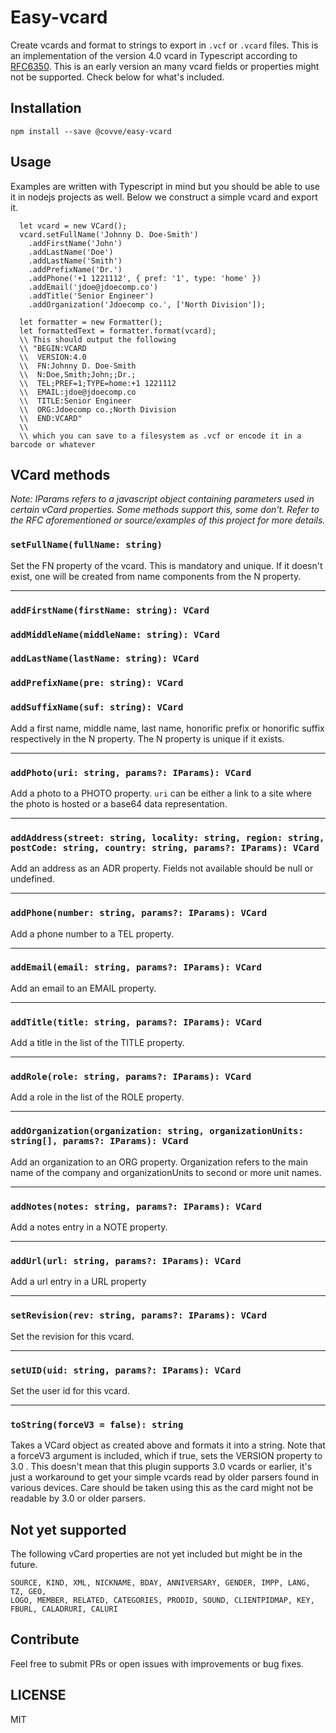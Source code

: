 # Easy-vcard

Create vcards and format to strings to export in `.vcf` or `.vcard` files. This is an implementation of the version 4.0 vcard in Typescript according to [RFC6350](https://tools.ietf.org/html/rfc6350). This is an early version an many vcard fields or properties might not be supported. Check below for what's included.

## Installation

`npm install --save @covve/easy-vcard`

## Usage

Examples are written with Typescript in mind but you should be able to use it in nodejs projects as well. Below we construct a simple vcard and export it.

```
  let vcard = new VCard();
  vcard.setFullName('Johnny D. Doe-Smith')
    .addFirstName('John')
    .addLastName('Doe')
    .addLastName('Smith')
    .addPrefixName('Dr.')
    .addPhone('+1 1221112', { pref: '1', type: 'home' })
    .addEmail('jdoe@jdoecomp.co')
    .addTitle('Senior Engineer')
    .addOrganization('Jdoecomp co.', ['North Division']);

  let formatter = new Formatter();
  let formattedText = formatter.format(vcard);
  \\ This should output the following
  \\ "BEGIN:VCARD
  \\  VERSION:4.0
  \\  FN:Johnny D. Doe-Smith
  \\  N:Doe,Smith;John;;Dr.;
  \\  TEL;PREF=1;TYPE=home:+1 1221112
  \\  EMAIL:jdoe@jdoecomp.co
  \\  TITLE:Senior Engineer
  \\  ORG:Jdoecomp co.;North Division
  \\  END:VCARD"
  \\
  \\ which you can save to a filesystem as .vcf or encode it in a barcode or whatever

```

## VCard methods

_Note: IParams refers to a javascript object containing parameters used in certain vCard properties. Some methods support this, some don't. Refer to the RFC aforementioned or source/examples of this project for more details._


### `setFullName(fullName: string)`
Set the FN property of the vcard. This is mandatory and unique. If it doesn't exist, one will be created from name components from the N property.

---------------------------------------------------------------------------------------------------------------------------------------------------
### `addFirstName(firstName: string): VCard`
### `addMiddleName(middleName: string): VCard`
### `addLastName(lastName: string): VCard`
### `addPrefixName(pre: string): VCard`
### `addSuffixName(suf: string): VCard`
Add a first name, middle name, last name, honorific prefix or honorific suffix respectively in the N property. The N property is unique if it exists.

---------------------------------------------------------------------------------------------------------------------------------------------------
### `addPhoto(uri: string, params?: IParams): VCard`
Add a photo to a PHOTO property. `uri` can be either a link to a site where the photo is hosted or a base64 data representation.

---------------------------------------------------------------------------------------------------------------------------------------------------

### `addAddress(street: string, locality: string, region: string, postCode: string, country: string, params?: IParams): VCard`
Add an address as an ADR property. Fields not available should be null or undefined.

---------------------------------------------------------------------------------------------------------------------------------------------------

### `addPhone(number: string, params?: IParams): VCard`
Add a phone number to a TEL property.

---------------------------------------------------------------------------------------------------------------------------------------------------

### `addEmail(email: string, params?: IParams): VCard`
Add an email to an EMAIL property.

---------------------------------------------------------------------------------------------------------------------------------------------------

### `addTitle(title: string, params?: IParams): VCard`
Add a title in the list of the TITLE property.

---------------------------------------------------------------------------------------------------------------------------------------------------

### `addRole(role: string, params?: IParams): VCard`
Add a role in the list of the ROLE property.

---------------------------------------------------------------------------------------------------------------------------------------------------

### `addOrganization(organization: string, organizationUnits: string[], params?: IParams): VCard`
Add an organization to an ORG property. Organization refers to the main name of the company and organizationUnits to second or more unit names.

---------------------------------------------------------------------------------------------------------------------------------------------------

### `addNotes(notes: string, params?: IParams): VCard`
Add a notes entry in a NOTE property.

---------------------------------------------------------------------------------------------------------------------------------------------------

### `addUrl(url: string, params?: IParams): VCard`
Add a url entry in a URL property

---------------------------------------------------------------------------------------------------------------------------------------------------

### `setRevision(rev: string, params?: IParams): VCard`
Set the revision for this vcard.

---------------------------------------------------------------------------------------------------------------------------------------------------

### `setUID(uid: string, params?: IParams): VCard`
Set the user id for this vcard.

---------------------------------------------------------------------------------------------------------------------------------------------------

### `toString(forceV3 = false): string`
Takes a VCard object as created above and formats it into a string. Note that a forceV3 argument is included, which if true, sets the VERSION property to 3.0 .
This doesn't mean that this plugin supports 3.0 vcards or earlier, it's just a workaround to get your simple vcards read by older parsers found in various devices.
Care should be taken using this as the card might not be readable by 3.0 or older parsers.


## Not yet supported

The following vCard properties are not yet included but might be in the future.
```
SOURCE, KIND, XML, NICKNAME, BDAY, ANNIVERSARY, GENDER, IMPP, LANG, TZ, GEO,
LOGO, MEMBER, RELATED, CATEGORIES, PRODID, SOUND, CLIENTPIDMAP, KEY, FBURL, CALADRURI, CALURI
```
## Contribute

Feel free to submit PRs or open issues with improvements or bug fixes.

## LICENSE

MIT
